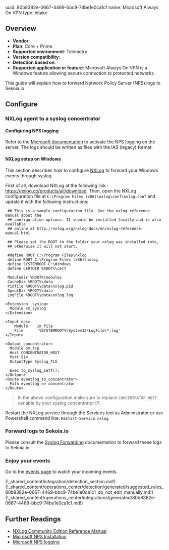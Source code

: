 uuid: 80b8382e-0667-4469-bbc9-74be1e0ca1c1
name: Microsoft Always On VPN
type: intake

## Overview
  - **Vendor**:
- **Plan**: Core + Prime
- **Supported environment**: Telemetry
- **Version compatibility**:
- **Detection based on**:
- **Supported application or feature**:
Microsoft Always On VPN is a Windows feature allowing secure connection to protected networks.

This guide will explain how to forward Network Policy Server (NPS) logs to Sekoia.io



## Configure

### NXLog agent to a syslog concentrator

#### Configuring NPS logging

Refer to the [Microsoft documentation](https://learn.microsoft.com/en-us/windows-server/networking/technologies/nps/nps-accounting-configure#configure-nps-log-file-properties) to activate the NPS logging on the server. The logs should be written as files with the IAS (legacy) format.

#### NXLog setup on Windows
This section describes how to configure [NXLog](https://nxlog.co/) to forward your Windows events through syslog.

First of all, download NXLog at the following link : https://nxlog.co/products/all/download. Then, open the NXLog configuration file at `C:\Program Files (x86)\nxlog\conf\nxlog.conf` and update it with the following instructions:
```
 ## This is a sample configuration file. See the nxlog reference manual about the
 ## configuration options. It should be installed locally and is also available
 ## online at http://nxlog.org/nxlog-docs/en/nxlog-reference-manual.html

 ## Please set the ROOT to the folder your nxlog was installed into,
 ## otherwise it will not start.

 #define ROOT C:\Program Files\nxlog
 define ROOT C:\Program Files (x86)\nxlog
 define SYSTEMROOT C:\Windows
 define CERTDIR %ROOT%\cert

 Moduledir %ROOT%\modules
 CacheDir %ROOT%\data
 Pidfile %ROOT%\data\nxlog.pid
 SpoolDir %ROOT%\data
 LogFile %ROOT%\data\nxlog.log

<Extension _syslog>
  Module xm_syslog
</Extension>

<Input nps>
    Module    im_file
    File      '%SYSTEMROOT%\System32\LogFile\*.log'
</Input>

<Output concentrator>
  Module om_tcp
  Host CONCENTRATOR_HOST
  Port 514
  OutputType Syslog_TLS

  Exec to_syslog_ietf();
</Output>
<Route eventlog_to_concentrator>
  Path eventlog => concentrator
</Route>
```

> In the above configuration make sure to replace `CONCENTRATOR_HOST` variable by your syslog concentrator IP.

Restart the NXLog service through the Services tool as Administrator or use Powershell command line: `Restart-Service nxlog`

### Forward logs to Sekoia.io

Please consult the [Syslog Forwarding](../../../ingestion_methods/sekoiaio_forwarder/) documentation to forward these logs to Sekoia.io.

### Enjoy your events
Go to the [events page](https://app.sekoia.io/operations/events) to watch your incoming events.


{!_shared_content/integration/detection_section.md!}
{!_shared_content/operations_center/detection/generated/suggested_rules_80b8382e-0667-4469-bbc9-74be1e0ca1c1_do_not_edit_manually.md!}
{!_shared_content/operations_center/integrations/generated/80b8382e-0667-4469-bbc9-74be1e0ca1c1.md!}

## Further Readings
- [NXLog Community Edition Reference Manual](https://nxlog.co/docs/nxlog-ce/nxlog-reference-manual.html)
- [Microsoft NPS Installation](https://learn.microsoft.com/en-us/windows-server/networking/technologies/nps/nps-accounting-configure#configure-nps-log-file-properties)
- [Microsoft NPS logging](https://learn.microsoft.com/en-us/windows-server/networking/technologies/nps/nps-accounting-configure)
